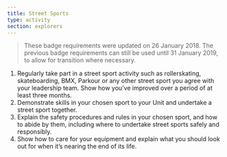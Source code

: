 ```yaml
---
title: Street Sports
type: activity
section: explorers
---
```


> These badge requirements were updated on 26 January 2018. The previous badge requirements can still be used until 31 January 2019, to allow for transition where necessary.

1. Regularly take part in a street sport activity such as rollerskating, skateboarding, BMX, Parkour or any other street sport you agree with your leadership team. Show how you’ve improved over a period of at least three months.
1. Demonstrate skills in your chosen sport to your Unit and undertake a street sport together.
1. Explain the safety procedures and rules in your chosen sport, and how to abide by them, including where to undertake street sports safely and responsibly.
1. Show how to care for your equipment and explain what you should look out for when it’s nearing the end of its life.